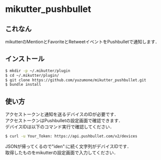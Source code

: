 # mikutter_pushbullet
## これなん
mikutterのMentionとFavoriteとRetweetイベントをPushbulletで通知します．

## インストール
```sh
$ mkdir -p ~/.mikutter/plugin
$ cd ~/.mikutter/plugin/
$ git clone https://github.com/yuzumone/mikutter_pushbullet.git
$ bundle install
```

## 使い方
アクセストークンと通知を送るデバイスのIDが必要です．  
アクセストークンはPushbulletの設定画面で確認できます．  
デバイスIDは以下のコマンド実行で確認してください．
```sh
$ curl -u Your_Token: https://api.pushbullet.com/v2/devices
```
JSONが帰ってくるので"iden":に続く文字列がデバイスIDです．  
取得したものをmikutterの設定画面で入力してください．
